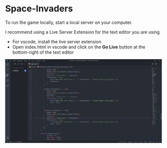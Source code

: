 # Space-Invaders
To run the game locally, start a local server on your computer.

I recommend using a Live Server Extension for the text editor you are using
- For vscode, install the live server extension
- Open index.html in vscode and click on the **Go Live** button at the bottom-right of the text editor

![Image of the Go Live Button](https://github.com/sarthakm21/Space-Invaders/blob/master/info-snip.PNG?raw=true)
